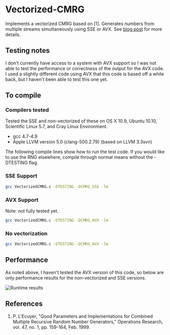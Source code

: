 Vectorized-CMRG
===============

Implements a vectorized CMRG based on [1].  Generates numbers from multiple streams simultaneously using SSE or AVX.  See [blog post](http://codehathi.com/2013/11/11/vectorized-random-number-generation/) for more details.

## Testing notes
I don't currently have access to a system with AVX support so I was not able to test the performance or correctness of the output for the AVX code.  I used a slightly different code using AVX that this code is based off a while back, but I haven't been able to test this one yet.

## To compile
### Compilers tested
Tested the SSE and non-vectorized of these on OS X 10.9, Ubuntu 10.10, Scientific Linux 5.7, and Cray Linux Environment.

* gcc 4.7-4.9
* Apple LLVM version 5.0 (clang-500.2.79) (based on LLVM 3.3svn)

The following compile lines show how to run the test code.  If you would like to use the RNG elsewhere, compile through normal means without the -DTESTING flag.

### SSE Support
```bash
gcc VectorizedCMRG.c -DTESTING -DCMRG_SSE -lm
```
### AVX Support
Note: not fully tested yet.
```bash
gcc VectorizedCMRG.c -DTESTING -DCMRG_AVX -lm
```
### No vectorization
```bash
gcc VectorizedCMRG.c -DTESTING -DCMRG_AVX -lm
```

## Performance
As noted above, I haven't tested the AVX version of this code, so below are only performance results for the non-vectorized and SSE versions.

![Runtime results](http://4.bp.blogspot.com/-Yra1TNfylk8/UoD3Ivcy5OI/AAAAAAAAAKE/5_uFfiKQI9w/s640/runtimes.png "Performance of SSE implementation")

## References
1. P. L'Ecuyer, "Good Parameters and Implementations for Combined Multiple Recursive Random Number Generators," Operations Research, vol. 47, no. 1, pp. 159-164, Feb. 1999.
